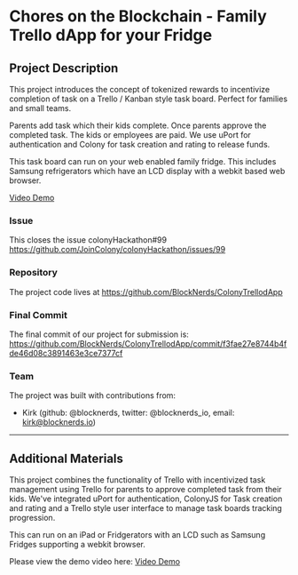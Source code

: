 # Chores on the Blockchain - Family Trello dApp for your Fridge

## Project Description
This project introduces the concept of tokenized rewards to incentivize completion of task on a Trello / Kanban style task board. Perfect for families and small teams.

Parents add task which their kids complete. Once parents approve the completed task. The kids or employees are paid. We use uPort for authentication and Colony for task creation and rating to release funds.

This task board can run on your web enabled family fridge. This includes Samsung refrigerators which have an LCD display with a webkit based web browser.

[Video Demo](https://www.youtube.com/watch?v=vg4r8eRJZmU)

### Issue
This closes the issue colonyHackathon#99
https://github.com/JoinColony/colonyHackathon/issues/99

### Repository

The project code lives at https://github.com/BlockNerds/ColonyTrellodApp

### Final Commit
The final commit of our project for submission is:
https://github.com/BlockNerds/ColonyTrellodApp/commit/f3fae27e8744b4fde46d08c3891463e3ce7377cf

### Team
The project was built with contributions from:
- Kirk (github: @blocknerds, twitter: @blocknerds_io, email: kirk@blocknerds.io)

---

## Additional Materials

This project combines the functionality of Trello with incentivized task management using Trello for parents to approve completed task from their kids. We've integrated uPort for authentication, ColonyJS for Task creation and rating and a Trello style user interface to manage task boards tracking progression.

This can run on an iPad or Fridgerators with an LCD such as Samsung Fridges supporting a webkit browser.

Please view the demo video here: [Video Demo](https://www.youtube.com/watch?v=vg4r8eRJZmU)
